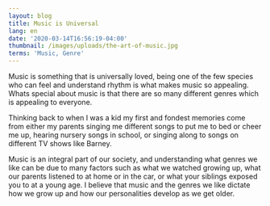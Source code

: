 ```yaml
---
layout: blog
title: Music is Universal
lang: en
date: '2020-03-14T16:56:19-04:00'
thumbnail: /images/uploads/the-art-of-music.jpg
terms: 'Music, Genre'
---
```

Music is something that is universally loved, being one of the few species who can feel and understand rhythm is what makes music so appealing. Whats special about music is that there are so many different genres which is appealing to everyone. 

Thinking back to when I was a kid my first and fondest memories come from either my parents singing me different songs to put me to bed or cheer me up, hearing nursery songs in school, or singing along to songs on different TV shows like Barney. 

Music is an integral part of our society, and understanding what genres we like can be due to many factors such as what we watched growing up, what our parents listened to at home or in the car, or what your siblings exposed you to at a young age. I believe that music and the genres we like dictate how we grow up and how our personalities develop as we get older.
